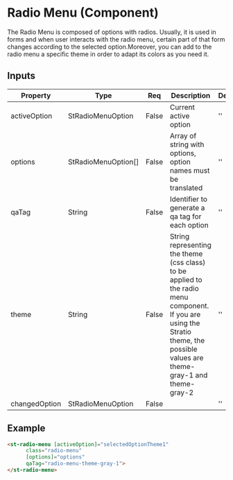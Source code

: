 # Radio Menu (Component)

   The Radio Menu is composed of options with radios. Usually, it is used in forms and when user interacts with the radio menu, certain part of that form changes according to the selected option.Moreover, you can add to the radio menu a specific theme in order to adapt its colors as you need it.

## Inputs

| Property      | Type                | Req   | Description                                                                                                                                                                    | Default |
| ------------- | ------------------- | ----- | ------------------------------------------------------------------------------------------------------------------------------------------------------------------------------ | ------- |
| activeOption  | StRadioMenuOption   | False | Current active option                                                                                                                                                          | ''      |
| options       | StRadioMenuOption[] | False | Array of string with options, option names must be translated                                                                                                                  | ''      |
| qaTag         | String              | False | Identifier to generate a qa tag for each option                                                                                                                                | ''      |
| theme         | String              | False | String representing the theme (css class) to be applied to the radio menu component. If you are using the Stratio theme, the possible values are theme-gray-1 and theme-gray-2 | ''      |
| changedOption | StRadioMenuOption   | False |                                                                                                                                                                                | ''      |

## Example


```html
<st-radio-menu [activeOption]="selectedOptionTheme1"
      class="radio-menu"
      [options]="options"
      qaTag="radio-menu-theme-gray-1">
</st-radio-menu>
```

